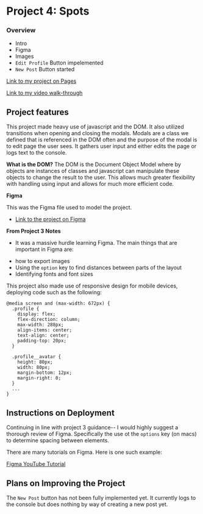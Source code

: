 # Project 4: Spots

### Overview

<!-- >
I need to go through
-->

- Intro
- Figma
- Images
- `Edit Profile` Button impelemented
- `New Post` Button started

[Link to my project on Pages](https://dylan-tex.github.io/se_project_spots/)

<!-- >
I need to do a new video walkthrough
-->

[Link to my video walk-through](https://youtu.be/JNd820fExMw)

## Project features

This project made heavy use of javascript and the DOM. It also utilized transitions when opening and closing the modals. Modals are a class we defined that is referenced in the DOM often and the purpose of the modal is to edit page the user sees. It gathers user input and either edits the page or logs text to the console.

**What is the DOM?**
The DOM is the Document Object Model where by objects are instances of classes and javascript can manipulate these objects to change the result to the user. This allows much greater flexibility with handling using input and allows for much more efficient code.

**Figma**

This was the Figma file used to model the project.

- [Link to the project on Figma](https://www.figma.com/design/rGnA0eBcxYVOpA4bxmqlyu/Sprint-4-Project-Spots---March-2025?node-id=0-1&p=f)

**From Project 3 Notes**

- It was a massive hurdle learning Figma. The main things that are important in Figma are:

* how to export images
* Using the `option` key to find distances between parts of the layout
* Identifying fonts and font sizes

This project also made use of responsive design for mobile devices, deploying code such as the following:

```
@media screen and (max-width: 672px) {
  .profile {
    display: flex;
    flex-direction: column;
    max-width: 288px;
    align-items: center;
    text-align: center;
    padding-top: 20px;
  }

  .profile__avatar {
    height: 80px;
    width: 80px;
    margin-bottom: 12px;
    margin-right: 0;
  }
  ...
}
```

## Instructions on Deployment

Continuing in line with project 3 guidance-- I would highly suggest a thorough review of Figma. Specifically the use ot the `options` key (on macs) to determine spacing between elements.

There are many tutorials on Figma. Here is one such example:

[Figma YouTube Tutorial](https://www.youtube.com/watch?v=To_ADCVSg5g)

## Plans on Improving the Project

The `New Post` button has not been fully implemented yet. It currently logs to the console but does nothing by way of creating a new post yet.
